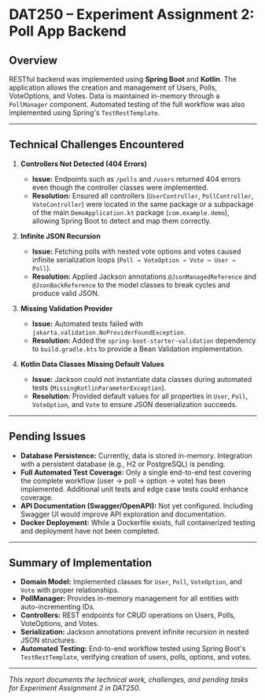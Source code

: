 # DAT250 – Experiment Assignment 2: Poll App Backend

## Overview

RESTful backend was implemented using **Spring Boot** and **Kotlin**. The application allows the creation and management of Users, Polls, VoteOptions, and Votes. Data is maintained in-memory through a `PollManager` component. Automated testing of the full workflow was also implemented using Spring's `TestRestTemplate`.

---

## Technical Challenges Encountered

1. **Controllers Not Detected (404 Errors)**
   - **Issue:** Endpoints such as `/polls` and `/users` returned 404 errors even though the controller classes were implemented.
   - **Resolution:** Ensured all controllers (`UserController`, `PollController`, `VoteController`) were located in the same package or a subpackage of the main `DemoApplication.kt` package (`com.example.demo`), allowing Spring Boot to detect and map them correctly.

2. **Infinite JSON Recursion**
   - **Issue:** Fetching polls with nested vote options and votes caused infinite serialization loops (`Poll → VoteOption → Vote → User → Poll`).
   - **Resolution:** Applied Jackson annotations `@JsonManagedReference` and `@JsonBackReference` to the model classes to break cycles and produce valid JSON.

3. **Missing Validation Provider**
   - **Issue:** Automated tests failed with `jakarta.validation.NoProviderFoundException`.
   - **Resolution:** Added the `spring-boot-starter-validation` dependency to `build.gradle.kts` to provide a Bean Validation implementation.

4. **Kotlin Data Classes Missing Default Values**
   - **Issue:** Jackson could not instantiate data classes during automated tests (`MissingKotlinParameterException`).
   - **Resolution:** Provided default values for all properties in `User`, `Poll`, `VoteOption`, and `Vote` to ensure JSON deserialization succeeds.

---

## Pending Issues

- **Database Persistence:** Currently, data is stored in-memory. Integration with a persistent database (e.g., H2 or PostgreSQL) is pending.
- **Full Automated Test Coverage:** Only a single end-to-end test covering the complete workflow (user → poll → option → vote) has been implemented. Additional unit tests and edge case tests could enhance coverage.
- **API Documentation (Swagger/OpenAPI):** Not yet configured. Including Swagger UI would improve API exploration and documentation.
- **Docker Deployment:** While a Dockerfile exists, full containerized testing and deployment have not been completed.

---

## Summary of Implementation

- **Domain Model:** Implemented classes for `User`, `Poll`, `VoteOption`, and `Vote` with proper relationships.
- **PollManager:** Provides in-memory management for all entities with auto-incrementing IDs.
- **Controllers:** REST endpoints for CRUD operations on Users, Polls, VoteOptions, and Votes.
- **Serialization:** Jackson annotations prevent infinite recursion in nested JSON structures.
- **Automated Testing:** End-to-end workflow tested using Spring Boot's `TestRestTemplate`, verifying creation of users, polls, options, and votes.

---

*This report documents the technical work, challenges, and pending tasks for Experiment Assignment 2 in DAT250.*

